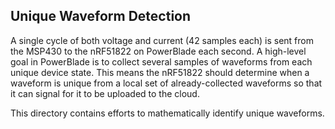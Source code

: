 Unique Waveform Detection
-------------------------

A single cycle of both voltage and current (42 samples each) is sent from the
MSP430 to the nRF51822 on PowerBlade each second. A high-level goal in
PowerBlade is to collect several samples of waveforms from each unique device
state. This means the nRF51822 should determine when a waveform is unique from
a local set of already-collected waveforms so that it can signal for it to be
uploaded to the cloud.

This directory contains efforts to mathematically identify unique waveforms.

